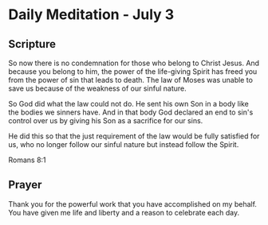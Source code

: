 # Daily Meditation - July 3

## Scripture

So now there is no condemnation for those who belong to Christ Jesus. And
because you belong to him, the power of the life-giving Spirit has freed
you from the power of sin that leads to death. The law of Moses was
unable to save us because of the weakness of our sinful nature.  

So God
did what the law could not do. He sent his own Son in a body  like the bodies
we sinners have. And in that body God declared an end to  sin's control over
us by giving his Son as a sacrifice for our sins. 

He  did this so that the
just requirement of the law would be fully  satisfied for us, who no longer
follow our sinful nature but instead  follow the Spirit.

Romans 8:1


## Prayer

Thank you for the powerful work that you have accomplished on my behalf.
You have given me life and liberty and a reason to celebrate each day.

